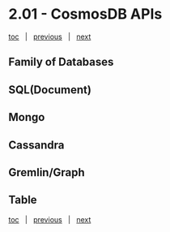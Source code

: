 # 2.01 - CosmosDB APIs

[toc](June_2021.md) &nbsp; |  &nbsp; [previous](June_2021.md) &nbsp; | &nbsp; [next](2_02_cost_model.md) &nbsp;


## Family of Databases




## SQL(Document)




## Mongo




## Cassandra




## Gremlin/Graph




## Table





[toc](June_2021.md) &nbsp; |  &nbsp; [previous](June_2021.md) &nbsp; | &nbsp; [next](2_02_cost_model.md) &nbsp;
